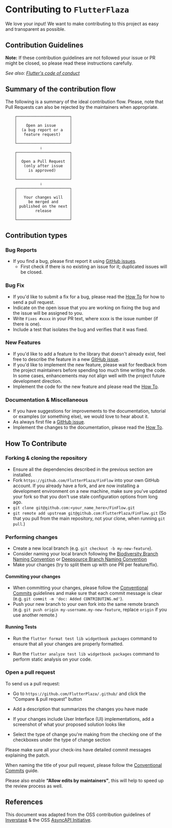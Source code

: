 # Contributing to `FlutterFlaza`

We love your input! We want to make contributing to this project as easy and transparent as possible.

## Contribution Guidelines

**Note:** If these contribution guidelines are not followed your issue or PR might be closed, so
please read these instructions carefully.

_See also: [Flutter's code of conduct](https://flutter.dev/design-principles/#code-of-conduct)_


## Summary of the contribution flow

The following is a summary of the ideal contribution flow. Please, note that Pull Requests can also be rejected by the maintainers when appropriate.

```
    ┌───────────────────────┐
    │                       │
    │    Open an issue      │
    │  (a bug report or a   │
    │   feature request)    │
    │                       │
    └───────────────────────┘
               ⇩
    ┌───────────────────────┐
    │                       │
    │  Open a Pull Request  │
    │   (only after issue   │
    │     is approved)      │
    │                       │
    └───────────────────────┘
               ⇩
    ┌───────────────────────┐
    │                       │
    │   Your changes will   │
    │     be merged and     │
    │ published on the next │
    │        release        │
    │                       │
    └───────────────────────┘
```

## Contribution types

### Bug Reports

- If you find a bug, please first report it using [GitHub issues](https://github.com/FlutterPlaza/.github/issues/new).
  - First check if there is no existing an issue for it; duplicated issues will be closed.

### Bug Fix

- If you'd like to submit a fix for a bug, please read the [How To](#how-to-contribute) for how to send a pull request.
- Indicate on the open issue that you are working on fixing the bug and the issue will be assigned to you.
- Write `Fixes #xxxx` in your PR text, where xxxx is the issue number (if there is one).
- Include a test that isolates the bug and verifies that it was fixed.

### New Features

- If you'd like to add a feature to the library that doesn't already exist, feel free to describe the feature in a new [GitHub issue](https://github.com/FlutterPlaza/.github/issues/new).
- If you'd like to implement the new feature, please wait for feedback from the project maintainers before spending too much time writing the code. In some cases, enhancements may not align well with the project future development direction.
- Implement the code for the new feature and please read the [How To](#how-to-contribute).

### Documentation & Miscellaneous

- If you have suggestions for improvements to the documentation, tutorial or examples (or something else), we would love to hear about it.
- As always first file a [GitHub issue](https://github.com/FlutterPlaza/.github/issues/new).
- Implement the changes to the documentation, please read the [How To](#how-to-contribute).

## How To Contribute

### Forking & cloning the repository

- Ensure all the dependencies described in the previous section are installed.
- Fork `https://github.com/FlutterPlaza/FinFlow` into your own GitHub account. If
  you already have a fork, and are now installing a development environment on
  a new machine, make sure you've updated your fork so that you don't use stale
  configuration options from long ago.
- `git clone git@github.com:<your_name_here>/FinFlow.git`
- `git remote add upstream git@github.com:FlutterPlaza/FinFlow.git` (So that you
  pull from the main repository, not your clone, when running `git pull`.)

### Performing changes

- Create a new local branch (e.g. `git checkout -b my-new-feature`).
- Consider naming your local branch following the [Biodiversity Branch Naming Convention](https://bit.ly/3DyYSwM) or [Deepsource Branch Naming Convention](https://bit.ly/3Y08Gs4)
- Make your changes (try to split them up with one PR per feature/fix).

#### Commiting your changes

- When committing your changes, please follow the [Conventional Commits](https://www.conventionalcommits.org/en/v1.0.0-beta.4/) guidelines and make sure that each commit message is clear
 (e.g. `git commit -m 'doc: Added CONTRIBUTING.md'`).
- Push your new branch to your own fork into the same remote branch
 (e.g. `git push origin my-username.my-new-feature`, replace `origin` if you use another remote.)

#### Running Tests

- Run the `flutter format test lib widgetbook packages` command to ensure that all your changes are properly formatted.

- Run the `flutter analyze test lib widgetbook packages` command to perform static analysis on your code.

### Open a pull request

To send us a pull request:

- Go to `https://github.com/FlutterPlaza/.github/` and click the
  "Compare & pull request" button

- Add a description that summarizes the changes you have made

- If your changes include User Interface (UI) implementations, add a screenshot of what your proposed solution looks like

- Select the type of change you're making from the checking one of the checkboxes under the type of change section

Please make sure all your check-ins have detailed commit messages explaining the patch.

When naming the title of your pull request, please follow the [Conventional Commits](https://www.conventionalcommits.org/en/v1.0.0-beta.4/)
guide. 

Please also enable **“Allow edits by maintainers”**, this will help to speed up the review
process as well.


## References
This document was adapted from the OSS contribution guidelines of [Inverstase](https://github.com/invertase/flutterfire_cli/blob/main/CONTRIBUTING.md) & the OSS [AsyncAPI Initiative](https://github.com/asyncapi).
